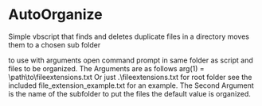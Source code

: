 # AutoOrganize
Simple vbscript that finds and deletes duplicate files in a directory moves them to a chosen sub folder

to use with arguments open command prompt in same folder as script and files to be organized.
The Arguments are as follows arg(1) = \path\to\fileextensions.txt Or just .\fileextensions.txt
for root folder see the included file_extension_example.txt for an example. The Second Argument
is the name of the subfolder to put the files the default value is organized.